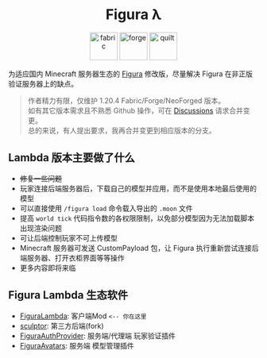 <h1 align="center"> Figura λ </h1>
<p align="center">
  <img alt="fabric" height="56" src="https://cdn.jsdelivr.net/npm/@intergrav/devins-badges@3/assets/cozy/supported/fabric_vector.svg">
  <img alt="forge" height="56" src="https://cdn.jsdelivr.net/npm/@intergrav/devins-badges@3/assets/cozy/supported/forge_vector.svg">
  <img alt="quilt" height="56" src="https://cdn.jsdelivr.net/npm/@intergrav/devins-badges@3/assets/cozy/supported/quilt_vector.svg">
</p>

为适应国内 Minecraft 服务器生态的 [Figura](https://github.com/FiguraMC/Figura) 修改版，尽量解决 Figura 在非正版验证服务器上的缺点。

> 作者精力有限，仅维护 1.20.4 Fabric/Forge/NeoForged 版本。  
> 如有其它版本需求且不熟悉 Github 操作，可在 [Discussions](https://github.com/MrXiaoM/FiguraLambda/discussions) 请求合并变更。  
> 总的来说，有人提出要求，我再合并变更到相应版本的分支。

## Lambda 版本主要做了什么

+ ~~修复一些问题~~
+ 玩家连接后端服务器后，下载自己的模型并应用，而不是使用本地最后使用的模型
+ 可以直接使用 `/figura load` 命令载入导出的 `.moon` 文件
+ 提高 `world tick` 代码指令数的各权限限制，以免部分模型因为无法加载脚本出现渲染问题
+ 可让后端控制玩家不可上传模型
+ Minecraft 服务器可发送 CustomPayload 包，让 Figura 执行重新尝试连接后端服务器、打开衣柜界面等等操作
+ 更多内容即将来临

## Figura Lambda 生态软件

+ [FiguraLambda](https://github.com/MrXiaoM/FiguraLambda): 客户端Mod `<-- 你在这里`
+ [sculptor](https://github.com/MrXiaoM/sculptor): 第三方后端(fork)
+ [FiguraAuthProvider](https://github.com/MrXiaoM/FiguraAuthProvider): 服务端/代理端 玩家验证插件
+ [FiguraAvatars](https://github.com/MrXiaoM/FiguraAvatars): 服务端 模型管理插件
